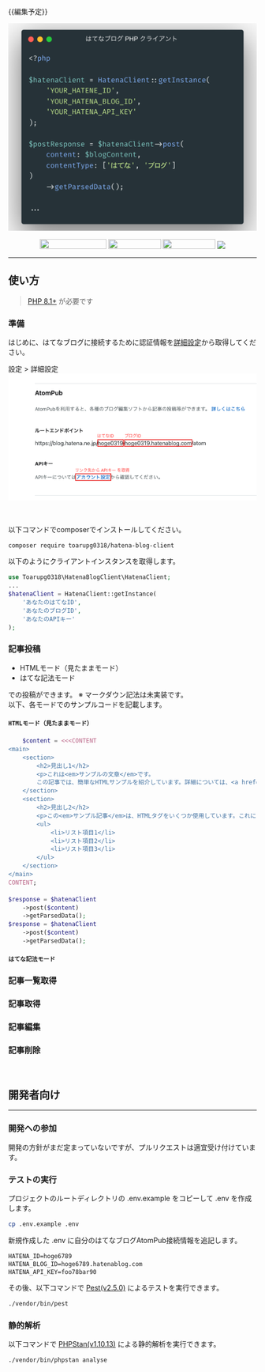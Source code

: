 {{編集予定}}

<p align="center">
  <img src="https://github.com/toarupg0318/hatena-blog-client/raw/master/art/example.png" width="600">
  <p align="center">
    <img src="https://img.shields.io/badge/PHPStan-Level max-cornflowerblue.svg?style=flat&logo=php" width="135" height="20">
    <img src="http://img.shields.io/badge/license-MIT-blue.svg" width="107" height="20">
    <img src="https://github.com/toarupg0318/hatena-blog-client/actions/workflows/test.yml/badge.svg" width="107" height="20">
    <a href="https://codecov.io/gh/toarupg0318/hatena-blog-client" >
      <img src="https://codecov.io/gh/toarupg0318/hatena-blog-client/branch/master/graph/badge.svg?token=RD8RAAVL06"/>
    </a>
  </p>
</p>

------

## 使い方

> [PHP 8.1+](https://php.net/releases/) が必要です


### 準備

はじめに、はてなブログに接続するために認証情報を[詳細設定](https://blog.hatena.ne.jp/my/config/detail)から取得してください。

設定 > 詳細設定
<img src="https://github.com/toarupg0318/hatena-blog-client/raw/master/art/hatena_secrets.png" width="600">


<br />

以下コマンドでcomposerでインストールしてください。

```bash
composer require toarupg0318/hatena-blog-client
```

以下のようにクライアントインスタンスを取得します。
```PHP
use Toarupg0318\HatenaBlogClient\HatenaClient;
...
$hatenaClient = HatenaClient::getInstance(
    'あなたのはてなID',
    'あなたのブログID',
    'あなたのAPIキー'
);
```
  
### 記事投稿
- HTMLモード（見たままモード）
- はてな記法モード

での投稿ができます。 ※ マークダウン記法は未実装です。  
以下、各モードでのサンプルコードを記載します。

#### `HTMLモード（見たままモード）`
```PHP
    $content = <<<CONTENT
<main>
    <section>
        <h2>見出し1</h2>
        <p>これは<em>サンプルの文章</em>です。
        この記事では、簡単なHTMLサンプルを紹介しています。詳細については、<a href="#">こちら</a>をクリックしてください。</p>
    </section>
    <section>
        <h2>見出し2</h2>
        <p>この<em>サンプル記事</em>は、HTMLタグをいくつか使用しています。これにより、より見栄えの良いコンテンツを作成できます。</p>
        <ul>
            <li>リスト項目1</li>
            <li>リスト項目2</li>
            <li>リスト項目3</li>
        </ul>
    </section>
</main>
CONTENT;

$response = $hatenaClient
    ->post($content)
    ->getParsedData();
$response = $hatenaClient
    ->post($content)
    ->getParsedData();
```

#### `はてな記法モード`



### 記事一覧取得

### 記事取得

### 記事編集

### 記事削除

<br />

## 開発者向け

------

### 開発への参加
開発の方針がまだ定まっていないですが、プルリクエストは適宜受け付けています。

### テストの実行
プロジェクトのルートディレクトリの .env.example をコピーして .env を作成します。
```bash
cp .env.example .env
```
新規作成した .env に自分のはてなブログAtomPub接続情報を追記します。
```.env
HATENA_ID=hoge6789
HATENA_BLOG_ID=hoge6789.hatenablog.com
HATENA_API_KEY=foo78bar90
```
その後、以下コマンドで [Pest(v2.5.0)](https://pestphp.com/) によるテストを実行できます。
```bash
./vendor/bin/pest
```

### 静的解析
以下コマンドで [PHPStan(v1.10.13)](https://phpstan.org/) による静的解析を実行できます。
```bash
./vendor/bin/phpstan analyse
```
